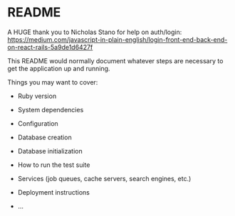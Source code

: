 # README

A HUGE thank you to Nicholas Stano for help on auth/login:
https://medium.com/javascript-in-plain-english/login-front-end-back-end-on-react-rails-5a9de1d6427f





This README would normally document whatever steps are necessary to get the
application up and running.

Things you may want to cover:

* Ruby version

* System dependencies

* Configuration

* Database creation

* Database initialization

* How to run the test suite

* Services (job queues, cache servers, search engines, etc.)

* Deployment instructions

* ...
